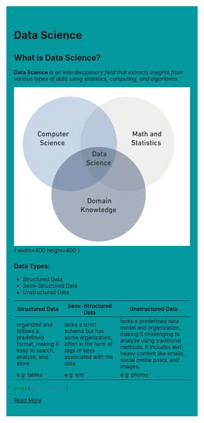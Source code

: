 <div  style="background-color: #03989e; padding: 20px;">

# Data Science 
## What is Data Science?
**Data Science** *is an interdisciplinary field that extracts insights from various types of data using statistics, computing, and algorithms.*

![Data Science](DS.png){ width=400 height=400 }

### Data Types:
- Structured Data
- Semi-Structured Data
- Unstructured Data



| Structured Data| Semi-Structured Data| Unstructured Data |
| ----------- | ----------- |  ----------- |
| organized and follows a predefined format, making it easy to search, analyze, and store| lacks a strict schema but has some organization, often in the form of tags or keys associated with the data| lacks a predefined data model and organization, making it challenging to analyze using traditional methods. It includes text-heavy content like emails, social media posts, and images.|
| e.g: tables| e.g: xml|  e.g: photos|
```python 
print("DS Bootcamp")
```
[Read More](https://en.wikipedia.org/wiki/Data_science)


</div>